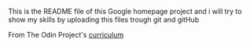 This is the README file of this Google homepage project and i will try to show my skills by uploading this files trough git and gitHub

From The Odin Project's [curriculum](http://www.theodinproject.com/courses/web-development-101/lessons/html-css)

